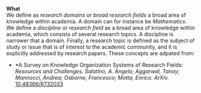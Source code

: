   **What**  
  We define as *research domains* or *broad research fields* a broad area of knowledge within academia. A domain can for instance be *Mathematics*.
  We define a *discipline* or *research field* as a broad area of knowledge within academia, which consists of several research topics. A discipline is narrower that a domain. Finally, a research topic is defined as the subject of study or issue that is of interest to the academic community, and it is explicitly addressed by research papers. These concepts are adpated from:
  
  - *A Survey on Knowledge Organization Systems of Research Fields: *Resources and Challenges. Salatino, A. Angelo; Aggarwal, Tanay; Mannocci, Andrea; Osborne, Francesco; Motta, Enrico. ArXiv.* [10.48366/R732033](https://orkg.org/review/R732033)

